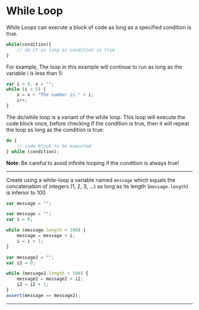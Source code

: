 # While Loop

While Loops can execute a block of code as long as a specified condition is true.

```javascript
while(condition){
    // do it as long as condition is true
}
```

For example, The loop in this example will continue to run as long as the variable i is less than 5:

```javascript
var i = 0, x = "";
while (i < 5) {
    x = x + "The number is " + i;
    i++;
}
```

The do/while loop is a variant of the while loop. This loop will execute the code block once, before checking if the condition is true, then it will repeat the loop as long as the condition is true:

```javascript
do {
    // code block to be executed
} while (condition);
```


**Note**: Be careful to avoid infinite looping if the condition is always true!


---

Create using a while-loop a variable named `message` which equals the concatenation of integers (1, 2, 3, ...) as long as its length (`message.length`) is inferior to 100.

```js
var message = "";
```

```js
var message = "";
var i = 0;

while (message.length < 100) {
    message = message + i;
    i = i + 1;
}
```

```js
var message2 = "";
var i2 = 0;

while (message2.length < 100) {
    message2 = message2 + i2;
    i2 = i2 + 1;
}
assert(message == message2);
```

---